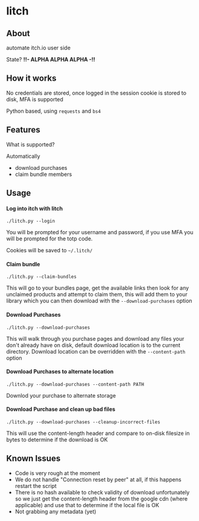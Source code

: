 # litch

## About
automate itch.io  user side

State? 
**!!- ALPHA ALPHA ALPHA -!!**

## How it works
No credentials are stored, once logged in the session cookie is stored to disk, MFA is supported

Python based, using `requests` and `bs4`

## Features
What is supported?

Automatically 
- download purchases
- claim bundle members

## Usage
#### Log into itch with litch
```
./litch.py --login
```
You will be prompted for your username and password, if you use MFA you will be prompted for the totp code.

Cookies will be saved to `~/.litch/`

#### Claim bundle
```
./litch.py --claim-bundles
```
This will go to your bundles page, get the available links then look for any unclaimed products and attempt to claim them, this will add them to your library which you can then download with the `--download-purchases` option

#### Download Purchases
```
./litch.py --download-purchases
```
This will walk through you purchase pages and download any files your don't already have on disk, default download location is to the current directory. Download location can be overridden with the `--content-path` option

#### Download Purchases to alternate location
```
./litch.py --download-purchases --content-path PATH
```
Downlod your purchase to alternate storage

#### Download Purchase and clean up bad files
```
./litch.py --download-purchases --cleanup-incorrect-files
```
This will use the content-length header and compare to on-disk filesize in bytes to determine if the download is OK

## Known Issues
- Code is very rough at the moment
- We do not handle "Connection reset by peer" at all, if this happens restart the script
- There is no hash available to check validity of download unfortunately so we just get the content-length header from the google cdn (where applicable) and use that to determine if the local file is OK
- Not grabbing any metadata (yet)
